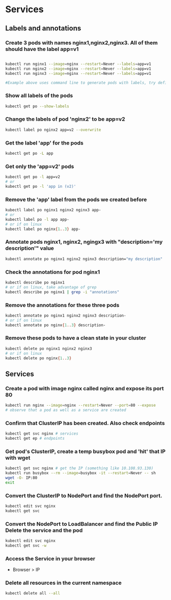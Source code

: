 
# Services

## Labels and annotations

### Create 3 pods with names nginx1,nginx2,nginx3. All of them should have the label app=v1

```bash

kubectl run nginx1 --image=nginx --restart=Never --labels=app=v1
kubectl run nginx2 --image=nginx --restart=Never --labels=app=v1
kubectl run nginx3 --image=nginx --restart=Never --labels=app=v1

#Example above uses command line to generate pods with labels, try defining them using YAML all in one file 

```


### Show all labels of the pods

```bash
kubectl get po --show-labels
```


### Change the labels of pod 'nginx2' to be app=v2

```bash
kubectl label po nginx2 app=v2 --overwrite
```

### Get the label 'app' for the pods


```bash
kubectl get po -L app
```

### Get only the 'app=v2' pods

```bash
kubectl get po -l app=v2
# or
kubectl get po -l 'app in (v2)'
```

### Remove the 'app' label from the pods we created before

```bash
kubectl label po nginx1 nginx2 nginx3 app-
# or
kubectl label po -l app app-
# or if on linux
kubectl label po nginx{1..3} app-
```


### Annotate pods nginx1, nginx2, ngingx3 with "description='my description'" value

```bash
kubectl annotate po nginx1 nginx2 nginx3 description="my description"
```


### Check the annotations for pod nginx1

```bash
kubectl describe po nginx1 
# or if on linux, take advantage of grep
kubectl describe po nginx1 | grep -i "annotations"
```

### Remove the annotations for these three pods

```bash
kubectl annotate po nginx1 nginx2 nginx3 description-
# or if on linux
kubectl annotate po nginx{1..3} description-
```

### Remove these pods to have a clean state in your cluster

```bash
kubectl delete po nginx1 nginx2 nginx3
# or if on linux
kubectl delete po nginx{1..3}
```


## Services

### Create a pod with image nginx called nginx and expose its port 80

```bash
kubectl run nginx --image=nginx --restart=Never --port=80 --expose
# observe that a pod as well as a service are created
```

### Confirm that ClusterIP has been created. Also check endpoints

```bash
kubectl get svc nginx # services
kubectl get ep # endpoints
```

### Get pod's ClusterIP, create a temp busybox pod and 'hit' that IP with wget

```bash
kubectl get svc nginx # get the IP (something like 10.108.93.130)
kubectl run busybox --rm --image=busybox -it --restart=Never -- sh
wget -O- IP:80
exit
```

### Convert the ClusterIP to NodePort and find the NodePort port.


```bash
kubectl edit svc nginx
kubectl get svc 
```

### Convert the NodePort to LoadBalancer and find the Public IP Delete the service and the pod

```bash
kubectl edit svc nginx
kubectl get svc -w
```
### Access the Service in your browser

* Browser > IP

### Delete all resources in the current namespace 

```bash
kubectl delete all --all
```

